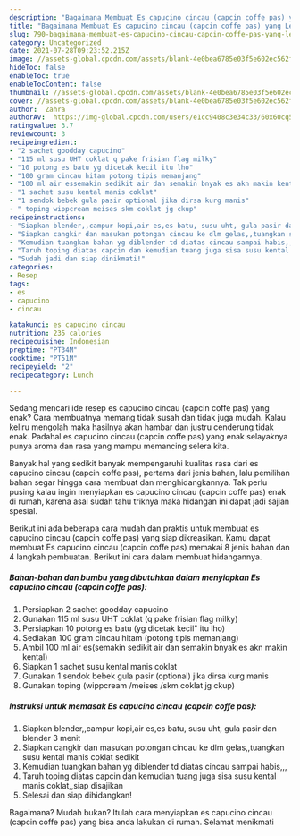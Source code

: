```yaml
---
description: "Bagaimana Membuat Es capucino cincau (capcin coffe pas) yang Lezat"
title: "Bagaimana Membuat Es capucino cincau (capcin coffe pas) yang Lezat"
slug: 790-bagaimana-membuat-es-capucino-cincau-capcin-coffe-pas-yang-lezat
category: Uncategorized
date: 2021-07-28T09:23:52.215Z
image: //assets-global.cpcdn.com/assets/blank-4e0bea6785e03f5e602ec562f230caae08da540cada707380b4fe1bbebba43da.png
hideToc: false
enableToc: true
enableTocContent: false
thumbnail: //assets-global.cpcdn.com/assets/blank-4e0bea6785e03f5e602ec562f230caae08da540cada707380b4fe1bbebba43da.png
cover: //assets-global.cpcdn.com/assets/blank-4e0bea6785e03f5e602ec562f230caae08da540cada707380b4fe1bbebba43da.png
author:  Zahra
authorAv:  https://img-global.cpcdn.com/users/e1cc9408c3e34c33/60x60cq50/avatar.jpg
ratingvalue: 3.7
reviewcount: 3
recipeingredient:
- "2 sachet goodday capucino"
- "115 ml susu UHT coklat q pake frisian flag milky"
- "10 potong es batu yg dicetak kecil itu lho"
- "100 gram cincau hitam potong tipis memanjang"
- "100 ml air essemakin sedikit air dan semakin bnyak es akn makin kental"
- "1 sachet susu kental manis coklat"
- "1 sendok bebek gula pasir optional jika dirsa kurg manis"
- " toping wippcream meises skm coklat jg ckup"
recipeinstructions:
- "Siapkan blender,,campur kopi,air es,es batu, susu uht, gula pasir dan blender 3 menit"
- "Siapkan cangkir dan masukan potongan cincau ke dlm gelas,,tuangkan susu kental manis coklat sedikit"
- "Kemudian tuangkan bahan yg diblender td diatas cincau sampai habis,,,"
- "Taruh toping diatas capcin dan kemudian tuang juga sisa susu kental manis coklat,,siap disajikan"
- "Sudah jadi dan siap dinikmati!"
categories:
- Resep
tags:
- es
- capucino
- cincau

katakunci: es capucino cincau 
nutrition: 235 calories
recipecuisine: Indonesian
preptime: "PT34M"
cooktime: "PT51M"
recipeyield: "2"
recipecategory: Lunch

---
```



Sedang mencari ide resep es capucino cincau (capcin coffe pas) yang enak? Cara membuatnya memang tidak susah dan tidak juga mudah. Kalau keliru mengolah maka hasilnya akan hambar dan justru cenderung tidak enak. Padahal es capucino cincau (capcin coffe pas) yang enak selayaknya punya aroma dan rasa yang mampu memancing selera kita.




Banyak hal yang sedikit banyak mempengaruhi kualitas rasa dari es capucino cincau (capcin coffe pas), pertama dari jenis bahan, lalu pemilihan bahan segar hingga cara membuat dan menghidangkannya. Tak perlu pusing kalau ingin menyiapkan es capucino cincau (capcin coffe pas) enak di rumah, karena asal sudah tahu triknya maka hidangan ini dapat jadi sajian spesial.


Berikut ini ada beberapa cara mudah dan praktis untuk membuat es capucino cincau (capcin coffe pas) yang siap dikreasikan. Kamu dapat membuat Es capucino cincau (capcin coffe pas) memakai 8 jenis bahan dan 4 langkah pembuatan. Berikut ini cara dalam membuat hidangannya.

<!--inarticleads1-->

##### Bahan-bahan dan bumbu yang dibutuhkan dalam menyiapkan Es capucino cincau (capcin coffe pas):

1. Persiapkan 2 sachet goodday capucino
1. Gunakan 115 ml susu UHT coklat (q pake frisian flag milky)
1. Persiapkan 10 potong es batu (yg dicetak kecil&#34; itu lho)
1. Sediakan 100 gram cincau hitam (potong tipis memanjang)
1. Ambil 100 ml air es(semakin sedikit air dan semakin bnyak es akn makin kental)
1. Siapkan 1 sachet susu kental manis coklat
1. Gunakan 1 sendok bebek gula pasir (optional) jika dirsa kurg manis
1. Gunakan  toping (wippcream /meises /skm coklat jg ckup)




<!--inarticleads2-->

##### Instruksi untuk memasak Es capucino cincau (capcin coffe pas):

1. Siapkan blender,,campur kopi,air es,es batu, susu uht, gula pasir dan blender 3 menit
1. Siapkan cangkir dan masukan potongan cincau ke dlm gelas,,tuangkan susu kental manis coklat sedikit
1. Kemudian tuangkan bahan yg diblender td diatas cincau sampai habis,,,
1. Taruh toping diatas capcin dan kemudian tuang juga sisa susu kental manis coklat,,siap disajikan
1. Selesai dan siap dihidangkan!



Bagaimana? Mudah bukan? Itulah cara menyiapkan es capucino cincau (capcin coffe pas) yang bisa anda lakukan di rumah. Selamat menikmati
